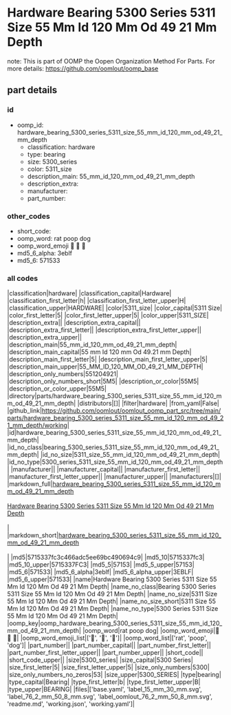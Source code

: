 # Hardware Bearing 5300 Series 5311 Size 55 Mm Id 120 Mm Od 49 21 Mm Depth  

note: This is part of OOMP the Oopen Organization Method For Parts. For more details: https://github.com/oomlout/oomp_base

##  part details





### id
* oomp_id: hardware_bearing_5300_series_5311_size_55_mm_id_120_mm_od_49_21_mm_depth
  * classification: hardware
  * type: bearing
  * size: 5300_series
  * color: 5311_size
  * description_main: 55_mm_id_120_mm_od_49_21_mm_depth
  * description_extra: 
  * manufacturer: 
  * part_number: 

### other_codes
* short_code: 
* oomp_word: rat poop dog
* oomp_word_emoji :rat: :poop: :dog:
* md5_6_alpha: 3eblf
* md5_6: 571533

### all codes 
|classification|hardware|
|classification_capital|Hardware|
|classification_first_letter|h|
|classification_first_letter_upper|H|
|classification_upper|HARDWARE|
|color|5311_size|
|color_capital|5311 Size|
|color_first_letter|5|
|color_first_letter_upper|5|
|color_upper|5311_SIZE|
|description_extra||
|description_extra_capital||
|description_extra_first_letter||
|description_extra_first_letter_upper||
|description_extra_upper||
|description_main|55_mm_id_120_mm_od_49_21_mm_depth|
|description_main_capital|55 mm Id 120 mm Od 49.21 mm Depth|
|description_main_first_letter|5|
|description_main_first_letter_upper|5|
|description_main_upper|55_MM_ID_120_MM_OD_49_21_MM_DEPTH|
|description_only_numbers|551204921|
|description_only_numbers_short|5M5|
|description_or_color|55M5|
|description_or_color_upper|55M5|
|directory|parts/hardware_bearing_5300_series_5311_size_55_mm_id_120_mm_od_49_21_mm_depth|
|distributors|[]|
|filter|hardware|
|from_yaml|False|
|github_link|https://github.com/oomlout/oomlout_oomp_part_src/tree/main/parts/hardware_bearing_5300_series_5311_size_55_mm_id_120_mm_od_49_21_mm_depth/working|
|id|hardware_bearing_5300_series_5311_size_55_mm_id_120_mm_od_49_21_mm_depth|
|id_no_class|bearing_5300_series_5311_size_55_mm_id_120_mm_od_49_21_mm_depth|
|id_no_size|5311_size_55_mm_id_120_mm_od_49_21_mm_depth|
|id_no_type|5300_series_5311_size_55_mm_id_120_mm_od_49_21_mm_depth|
|manufacturer||
|manufacturer_capital||
|manufacturer_first_letter||
|manufacturer_first_letter_upper||
|manufacturer_upper||
|manufacturers|[]|
|markdown_full|[hardware_bearing_5300_series_5311_size_55_mm_id_120_mm_od_49_21_mm_depth](https://github.com/oomlout/oomlout_oomp_part_src/tree/main/parts/hardware_bearing_5300_series_5311_size_55_mm_id_120_mm_od_49_21_mm_depth/working)<br>[](https://github.com/oomlout/oomlout_oomp_part_src/tree/main/parts/hardware_bearing_5300_series_5311_size_55_mm_id_120_mm_od_49_21_mm_depth/working)<br>[Hardware Bearing 5300 Series 5311 Size 55 Mm Id 120 Mm Od 49 21 Mm Depth](https://github.com/oomlout/oomlout_oomp_part_src/tree/main/parts/hardware_bearing_5300_series_5311_size_55_mm_id_120_mm_od_49_21_mm_depth/working)<br><br>|
|markdown_short|[hardware_bearing_5300_series_5311_size_55_mm_id_120_mm_od_49_21_mm_depth](https://github.com/oomlout/oomlout_oomp_part_src/tree/main/parts/hardware_bearing_5300_series_5311_size_55_mm_id_120_mm_od_49_21_mm_depth/working)<br><br>|
|md5|5715337fc3c466adc5ee69bc490694c9|
|md5_10|5715337fc3|
|md5_10_upper|5715337FC3|
|md5_5|57153|
|md5_5_upper|57153|
|md5_6|571533|
|md5_6_alpha|3eblf|
|md5_6_alpha_upper|3EBLF|
|md5_6_upper|571533|
|name|Hardware Bearing 5300 Series 5311 Size 55 Mm Id 120 Mm Od 49 21 Mm Depth|
|name_no_class|Bearing 5300 Series 5311 Size 55 Mm Id 120 Mm Od 49 21 Mm Depth|
|name_no_size|5311 Size 55 Mm Id 120 Mm Od 49 21 Mm Depth|
|name_no_size_short|5311 Size 55 Mm Id 120 Mm Od 49 21 Mm Depth|
|name_no_type|5300 Series 5311 Size 55 Mm Id 120 Mm Od 49 21 Mm Depth|
|oomp_key|oomp_hardware_bearing_5300_series_5311_size_55_mm_id_120_mm_od_49_21_mm_depth|
|oomp_word|rat poop dog|
|oomp_word_emoji|:rat: :poop: :dog:|
|oomp_word_emoji_list|[':rat:', ':poop:', ':dog:']|
|oomp_word_list|['rat', 'poop', 'dog']|
|part_number||
|part_number_capital||
|part_number_first_letter||
|part_number_first_letter_upper||
|part_number_upper||
|short_code||
|short_code_upper||
|size|5300_series|
|size_capital|5300 Series|
|size_first_letter|5|
|size_first_letter_upper|5|
|size_only_numbers|5300|
|size_only_numbers_no_zeros|53|
|size_upper|5300_SERIES|
|type|bearing|
|type_capital|Bearing|
|type_first_letter|b|
|type_first_letter_upper|B|
|type_upper|BEARING|
|files|['base.yaml', 'label_15_mm_30_mm.svg', 'label_76_2_mm_50_8_mm.svg', 'label_oomlout_76_2_mm_50_8_mm.svg', 'readme.md', 'working.json', 'working.yaml']|
